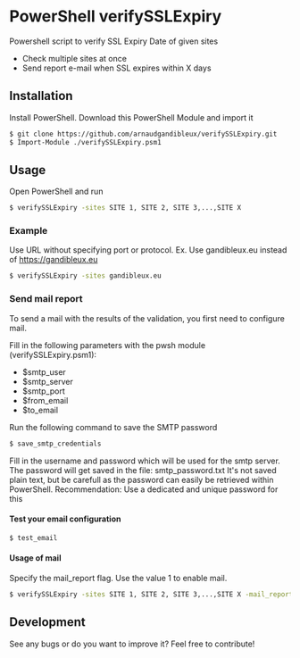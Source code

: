 # PowerShell verifySSLExpiry

Powershell script to verify SSL Expiry Date of given sites
  - Check multiple sites at once
  - Send report e-mail when SSL expires within X days
  
## Installation

Install PowerShell.
Download this PowerShell Module and import it

```sh
$ git clone https://github.com/arnaudgandibleux/verifySSLExpiry.git
$ Import-Module ./verifySSLExpiry.psm1
```
## Usage

Open PowerShell and run

```sh
$ verifySSLExpiry -sites SITE 1, SITE 2, SITE 3,...,SITE X
```
### Example

Use URL without specifying port or protocol. Ex. Use gandibleux.eu instead of https://gandibleux.eu

```sh
$ verifySSLExpiry -sites gandibleux.eu
```

### Send mail report

To send a mail with the results of the validation, you first need to configure mail.

Fill in the following parameters with the pwsh module (verifySSLExpiry.psm1):
* $smtp_user
* $smtp_server
* $smtp_port
* $from_email
* $to_email

Run the following command to save the SMTP password
```sh
$ save_smtp_credentials
```
Fill in the username and password which will be used for the smtp server. The password will get saved in the file: smtp_password.txt
It's not saved plain text, but be carefull as the password can easily be retrieved within PowerShell. Recommendation: Use a dedicated and unique password for this 

#### Test your email configuration
```sh
$ test_email
```

#### Usage of mail

Specify the mail_report flag. Use the value 1 to enable mail. 
```sh
$ verifySSLExpiry -sites SITE 1, SITE 2, SITE 3,...,SITE X -mail_report 1
```

## Development

See any bugs or do you want to improve it?
Feel free to contribute!


